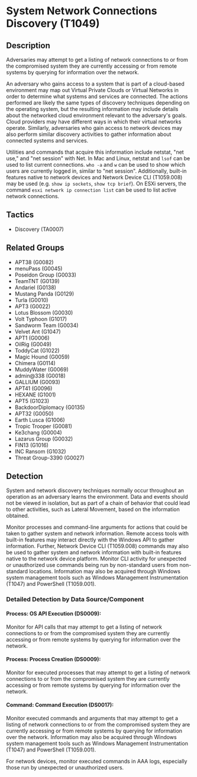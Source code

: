 # System Network Connections Discovery (T1049)

## Description
Adversaries may attempt to get a listing of network connections to or from the compromised system they are currently accessing or from remote systems by querying for information over the network. 

An adversary who gains access to a system that is part of a cloud-based environment may map out Virtual Private Clouds or Virtual Networks in order to determine what systems and services are connected. The actions performed are likely the same types of discovery techniques depending on the operating system, but the resulting information may include details about the networked cloud environment relevant to the adversary's goals. Cloud providers may have different ways in which their virtual networks operate. Similarly, adversaries who gain access to network devices may also perform similar discovery activities to gather information about connected systems and services.

Utilities and commands that acquire this information include netstat, "net use," and "net session" with Net. In Mac and Linux, netstat and ```lsof``` can be used to list current connections. ```who -a``` and ```w``` can be used to show which users are currently logged in, similar to "net session". Additionally, built-in features native to network devices and Network Device CLI (T1059.008) may be used (e.g. ```show ip sockets```, ```show tcp brief```). On ESXi servers, the command `esxi network ip connection list` can be used to list active network connections.

## Tactics
- Discovery (TA0007)

## Related Groups
- APT38 (G0082)
- menuPass (G0045)
- Poseidon Group (G0033)
- TeamTNT (G0139)
- Andariel (G0138)
- Mustang Panda (G0129)
- Turla (G0010)
- APT3 (G0022)
- Lotus Blossom (G0030)
- Volt Typhoon (G1017)
- Sandworm Team (G0034)
- Velvet Ant (G1047)
- APT1 (G0006)
- OilRig (G0049)
- ToddyCat (G1022)
- Magic Hound (G0059)
- Chimera (G0114)
- MuddyWater (G0069)
- admin@338 (G0018)
- GALLIUM (G0093)
- APT41 (G0096)
- HEXANE (G1001)
- APT5 (G1023)
- BackdoorDiplomacy (G0135)
- APT32 (G0050)
- Earth Lusca (G1006)
- Tropic Trooper (G0081)
- Ke3chang (G0004)
- Lazarus Group (G0032)
- FIN13 (G1016)
- INC Ransom (G1032)
- Threat Group-3390 (G0027)

## Detection
System and network discovery techniques normally occur throughout an operation as an adversary learns the environment. Data and events should not be viewed in isolation, but as part of a chain of behavior that could lead to other activities, such as Lateral Movement, based on the information obtained.

Monitor processes and command-line arguments for actions that could be taken to gather system and network information. Remote access tools with built-in features may interact directly with the Windows API to gather information. Further, Network Device CLI (T1059.008) commands may also be used to gather system and network information with built-in features native to the network device platform.  Monitor CLI activity for unexpected or unauthorized use commands being run by non-standard users from non-standard locations. Information may also be acquired through Windows system management tools such as Windows Management Instrumentation (T1047) and PowerShell (T1059.001).

### Detailed Detection by Data Source/Component
#### Process: OS API Execution (DS0009): 
Monitor for API calls that may attempt to get a listing of network connections to or from the compromised system they are currently accessing or from remote systems by querying for information over the network.

#### Process: Process Creation (DS0009): 
Monitor for executed processes that may attempt to get a listing of network connections to or from the compromised system they are currently accessing or from remote systems by querying for information over the network.

#### Command: Command Execution (DS0017): 
Monitor executed commands and arguments that may attempt to get a listing of network connections to or from the compromised system they are currently accessing or from remote systems by querying for information over the network. Information may also be acquired through Windows system management tools such as Windows Management Instrumentation (T1047) and PowerShell (T1059.001).

For network devices, monitor executed commands in AAA logs, especially those run by unexpected or unauthorized users.

